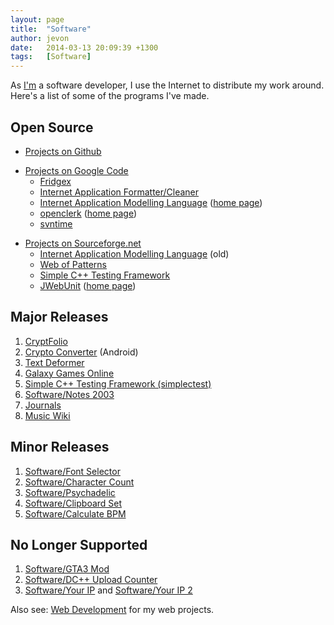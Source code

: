 ```yaml
---
layout: page
title:  "Software"
author: jevon
date:   2014-03-13 20:09:39 +1300
tags:   [Software]
---
```


As [I'm](Jevon_Wright.md) a software developer, I use the Internet to distribute my work around. Here's a list of some of the programs I've made.

## Open Source
<ul><li><a href="https://github.com/soundasleep">Projects on Github</a></li></ul>

<ul><li><a href="http://code.google.com/u/soundasleep/">Projects on Google Code</a>
  <ul><li><a href="http://code.google.com/p/fridgex/">Fridgex</a></li>
  <li><a href="http://code.google.com/p/iacleaner/">Internet Application Formatter/Cleaner</a></li>
  <li><a href="http://code.google.com/p/iaml/">Internet Application Modelling Language</a> (<a href="http://openiaml.org/">home page</a>)</li>
  <li><a href="http://code.google.com/p/openclerk/">openclerk</a> (<a href="http://openclerk.org/">home page</a>)</li>
  <li><a href="http://code.google.com/p/svntime/">svntime</a></li></ul></li></ul>

<ul><li><a href="http://sourceforge.net/users/jevonwright/">Projects on Sourceforge.net</a>
  <ul><li><a href="http://sourceforge.net/projects/iaml/">Internet Application Modelling Language</a> (old)</li>
  <li><a href="http://sourceforge.net/projects/webofpatterns/">Web of Patterns</a></li>
  <li><a href="http://sourceforge.net/projects/simplectest/">Simple C++ Testing Framework</a></li>
  <li><a href="http://sourceforge.net/projects/jwebunit/">JWebUnit</a> (<a href="http://jwebunit.sourceforge.net">home page</a>)</li></ul></li></ul>

## Major Releases
1. <a href="http://cryptfolio.com">CryptFolio</a>
1. <a href="https://play.google.com/store/apps/details?id=com.cryptfolio.calculator">Crypto Converter</a> (Android)
1. [Text Deformer](Text_Deformer.md)
1. [Galaxy Games Online](Galaxy_Games_Online.md)
1. <a href="http://simplectest.sf.net">Simple C++ Testing Framework (simplectest)</a>
1. [Software/Notes 2003](software/notes-2003.md) 
1. [Journals](Journals.md)
1. [Music Wiki](link-music.md)

## Minor Releases
1. [Software/Font Selector](Software/Font_Selector.md)
1. [Software/Character Count](Software/Character_Count.md)
1. [Software/Psychadelic](Software/Psychadelic.md)
1. [Software/Clipboard Set](Software/Clipboard_Set.md)
1. [Software/Calculate BPM](Software/Calculate_BPM.md)

## No Longer Supported
1. [Software/GTA3 Mod](software/gta3-mod.md)
1. [Software/DC++ Upload Counter](software/dc-upload-counter.md)
1. [Software/Your IP](Software/Your_IP.md) and [Software/Your IP 2](Software/Your_IP_2.md)

Also see: [Web Development](Web_Development.md) for my web projects.

